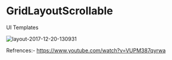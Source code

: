# GridLayoutScrollable
UI Templates


![layout-2017-12-20-130931](https://user-images.githubusercontent.com/25671488/34196306-8f1cbad4-e587-11e7-98c4-5eb9e7365d87.png)



Refrences:-  https://www.youtube.com/watch?v=VUPM387qyrwa
